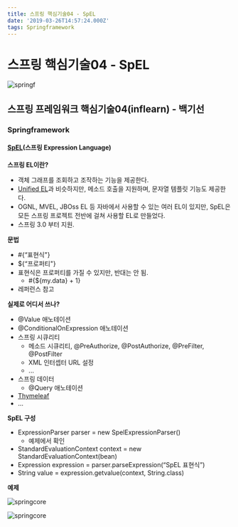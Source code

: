 ```yaml
---
title: 스프링 핵심기술04 - SpEL
date: '2019-03-26T14:57:24.000Z'
tags: Springframework
---
```


# 스프링 핵심기술04 - SpEL

![springf](../../.gitbook/assets/springframwork-logo.png)

## 스프링 프레임워크 핵심기술04\(inflearn\) - 백기선

### Springframework

#### [SpEL](https://docs.spring.io/spring/docs/current/spring-framework-reference/core.html#expressions)\(스프링 Expression Language\)

**스프링 EL이란?**

* 객체 그래프를 조회하고 조작하는 기능을 제공한다.
* [Unified EL](https://docs.oracle.com/javaee/5/tutorial/doc/bnahq.html)과 비슷하지만, 메소드 호출을 지원하며, 문자열 템플릿 기능도 제공한다.
* OGNL, MVEL, JBOss EL 등 자바에서 사용할 수 있는 여러 EL이 있지만, SpEL은 모든 스프링 프로젝트 전반에 걸쳐 사용할 EL로 만들었다.
* 스프링 3.0 부터 지원.

**문법**

* \#{“표현식"}
* ${“프로퍼티"}
* 표현식은 프로퍼티를 가질 수 있지만, 반대는 안 됨.
  * \#{${my.data} + 1}
* 레퍼런스 참고

**실제로 어디서 쓰나?**

* @Value 애노테이션
* @ConditionalOnExpression 애노테이션
* 스프링 시큐리티
  * 메소드 시큐리티, @PreAuthorize, @PostAuthorize, @PreFilter, @PostFilter
  * XML 인터셉터 URL 설정
  * ...
* 스프링 데이터
  * @Query 애노테이션
* [Thymeleaf](https://blog.outsider.ne.kr/997)
* ...

**SpEL 구성**

* ExpressionParser parser = new SpelExpressionParser\(\)
  * 예제에서 확인
* StandardEvaluationContext context = new StandardEvaluationContext\(bean\)
* Expression expression = parser.parseExpression\(“SpEL 표현식”\)
* String value = expression.getvalue\(context, String.class\)

**예제**

![springcore](../../.gitbook/assets/springcore04-01.png)

![springcore](../../.gitbook/assets/springcore04-02.png)

